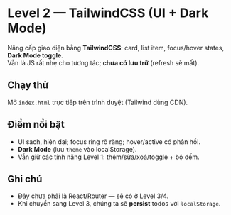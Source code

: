 # Level 2 — TailwindCSS (UI + Dark Mode)

Nâng cấp giao diện bằng **TailwindCSS**: card, list item, focus/hover states, **Dark Mode toggle**.  
Vẫn là JS rất nhẹ cho tương tác; **chưa có lưu trữ** (refresh sẽ mất).

## Chạy thử
Mở `index.html` trực tiếp trên trình duyệt (Tailwind dùng CDN).

## Điểm nổi bật
- UI sạch, hiện đại; focus ring rõ ràng; hover/active có phản hồi.
- **Dark Mode** (lưu `theme` vào localStorage).
- Vẫn giữ các tính năng Level 1: thêm/sửa/xoá/toggle + bộ đếm.

## Ghi chú
- Đây chưa phải là React/Router — sẽ có ở Level 3/4.
- Khi chuyển sang Level 3, chúng ta sẽ **persist** todos với `localStorage`.
